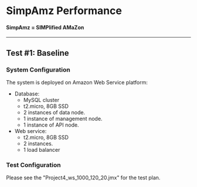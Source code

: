 # SimpAmz Performance

#### SimpAmz = SIMPlified AMaZon

---

## Test #1: Baseline

### System Configuration

The system is deployed on Amazon Web Service platform:

* Database:
	* MySQL cluster
	* t2.micro, 8GB SSD
	* 2 instances of data node.
	* 1 instance of management node.
	* 1 instance of API node.
* Web service:
	* t2.micro, 8GB SSD
	* 2 instances.
	* 1 load balancer

### Test Configuration

Please see the "Project4_ws_1000_120_20.jmx" for the test plan.

### 

